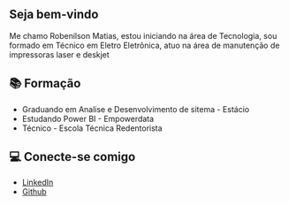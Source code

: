 ## Seja bem-vindo 

Me chamo Robenilson Matias, estou iniciando na área de Tecnologia, sou formado em Técnico em Eletro Eletrônica, atuo na área de manutenção de impressoras laser e deskjet

## 📚 Formação 
- Graduando em Analise e Desenvolvimento de sitema - Estácio
- Estudando Power BI - Empowerdata
- Técnico - Escola Técnica Redentorista

## 💻 Conecte-se comigo

- [LinkedIn](https://www.linkedin.com/in/robenilsonmatias/)
- [Github](https://github.com/RobeMatias)